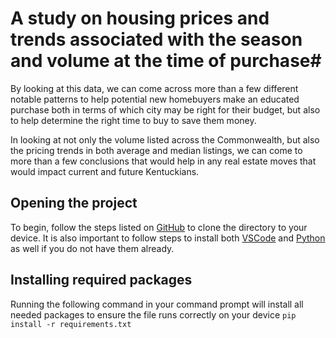 # A study on housing prices and trends associated with the season and volume at the time of purchase#
By looking at this data, we can come across more than a few different notable patterns to help potential new homebuyers make an educated purchase both in terms of which city may be right for their budget, but also to help determine the right time to buy to save them money.

In looking at not only the volume listed across the Commonwealth, but also the pricing trends in both average and median listings, we can come to more than a few conclusions that would help in any real estate moves that would impact current and future Kentuckians.

## Opening the project
To begin, follow the steps listed on [GitHub](https://docs.github.com/en/repositories/creating-and-managing-repositories/cloning-a-repository) to clone the directory to your device. It is also important to follow steps to install both [VSCode](https://code.visualstudio.com/docs/setup/setup-overview) and [Python](https://www.python.org/downloads/) as well if you do not have them already.

## Installing required packages
Running the following command in your command prompt will install all needed packages to ensure the file runs correctly on your device
```pip install -r requirements.txt```
